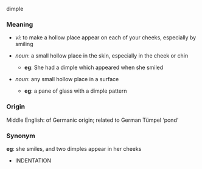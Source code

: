 dimple
### Meaning
+ _vi_: to make a hollow place appear on each of your cheeks, especially by smiling

+ _noun_: a small hollow place in the skin, especially in the cheek or chin
	+ __eg__: She had a dimple which appeared when she smiled
+ _noun_: any small hollow place in a surface
	+ __eg__: a pane of glass with a dimple pattern

### Origin

Middle English: of Germanic origin; related to German Tümpel ‘pond’

### Synonym

__eg__: she smiles, and two dimples appear in her cheeks

+ INDENTATION


